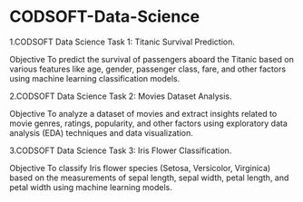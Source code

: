 # CODSOFT-Data-Science

1.CODSOFT Data Science Task 1: Titanic Survival Prediction.

Objective
To predict the survival of passengers aboard the Titanic based on various features like age, gender, passenger class, fare, and other factors using machine learning classification models.


2.CODSOFT Data Science Task 2: Movies Dataset Analysis.

Objective
To analyze a dataset of movies and extract insights related to movie genres, ratings, popularity, and other factors using exploratory data analysis (EDA) techniques and data visualization.


3.CODSOFT Data Science Task 3: Iris Flower Classification.

Objective
To classify Iris flower species (Setosa, Versicolor, Virginica) based on the measurements of sepal length, sepal width, petal length, and petal width using machine learning models.
